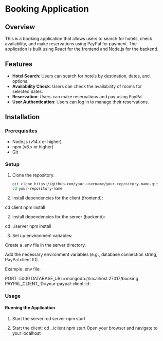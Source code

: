 # Booking Application

## Overview

This is a booking application that allows users to search for hotels, check availability, and make reservations using PayPal for payment. The application is built using React for the frontend and Node.js for the backend.

## Features

- **Hotel Search**: Users can search for hotels by destination, dates, and options.
- **Availability Check**: Users can check the availability of rooms for selected dates.
- **Reservation**: Users can make reservations and pay using PayPal.
- **User Authentication**: Users can log in to manage their reservations.

## Installation

### Prerequisites

- Node.js (v14.x or higher)
- npm (v6.x or higher)
- Git

### Setup

1. Clone the repository:

   ```bash
   git clone https://github.com/your-username/your-repository-name.git
   cd your-repository-name

1. Install dependencies for the client (frontend):

cd client
npm install

2. Install dependencies for the server (backend):

cd ../server
npm install

3. Set up environment variables:

Create a .env file in the server directory.

Add the necessary environment variables (e.g., database connection string, PayPal client ID).

Example .env file:

PORT=5000
DATABASE_URL=mongodb://localhost:27017/booking
PAYPAL_CLIENT_ID=your-paypal-client-id-

### Usage
#### Running the Application

1. Start the server:
cd server
npm start

2. Start the client:
cd ../client
npm start
Open your browser and navigate to your localhost
